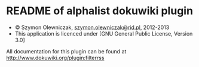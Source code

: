 README of alphalist dokuwiki plugin
=================

* &copy; Szymon Olewniczak, szymon.olewniczak@rid.pl, 2012-2013
* This application is licenced under [GNU General Public License, Version 3.0]

All documentation for this plugin can be found at
http://www.dokuwiki.org/plugin:filterrss
